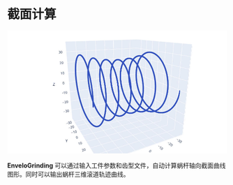 # 截面计算

![img](resources/calc_helix.jpg)

**EnveloGrinding** 可以通过输入工件参数和齿型文件，自动计算蜗杆轴向截面曲线图形。同时可以输出蜗杆三维滚道轨迹曲线。